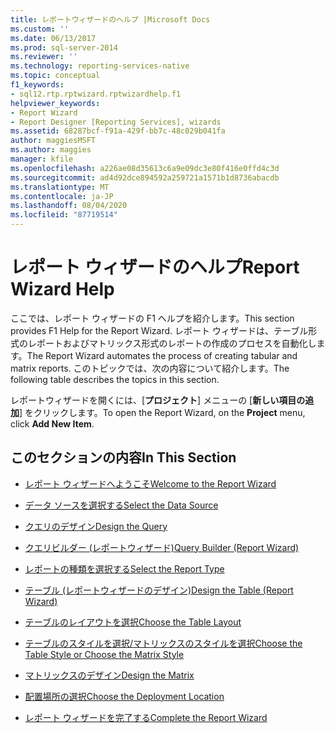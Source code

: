 ```yaml
---
title: レポートウィザードのヘルプ |Microsoft Docs
ms.custom: ''
ms.date: 06/13/2017
ms.prod: sql-server-2014
ms.reviewer: ''
ms.technology: reporting-services-native
ms.topic: conceptual
f1_keywords:
- sql12.rtp.rptwizard.rptwizardhelp.f1
helpviewer_keywords:
- Report Wizard
- Report Designer [Reporting Services], wizards
ms.assetid: 68287bcf-f91a-429f-bb7c-48c029b041fa
author: maggiesMSFT
ms.author: maggies
manager: kfile
ms.openlocfilehash: a226ae08d35613c6a9e09dc3e80f416e0ffd4c3d
ms.sourcegitcommit: ad4d92dce894592a259721a1571b1d8736abacdb
ms.translationtype: MT
ms.contentlocale: ja-JP
ms.lasthandoff: 08/04/2020
ms.locfileid: "87719514"
---
```

# <a name="report-wizard-help"></a><span data-ttu-id="dde2b-102">レポート ウィザードのヘルプ</span><span class="sxs-lookup"><span data-stu-id="dde2b-102">Report Wizard Help</span></span>
  <span data-ttu-id="dde2b-103">ここでは、レポート ウィザードの F1 ヘルプを紹介します。</span><span class="sxs-lookup"><span data-stu-id="dde2b-103">This section provides F1 Help for the Report Wizard.</span></span> <span data-ttu-id="dde2b-104">レポート ウィザードは、テーブル形式のレポートおよびマトリックス形式のレポートの作成のプロセスを自動化します。</span><span class="sxs-lookup"><span data-stu-id="dde2b-104">The Report Wizard automates the process of creating tabular and matrix reports.</span></span> <span data-ttu-id="dde2b-105">このトピックでは、次の内容について紹介します。</span><span class="sxs-lookup"><span data-stu-id="dde2b-105">The following table describes the topics in this section.</span></span>  
  
 <span data-ttu-id="dde2b-106">レポートウィザードを開くには、[**プロジェクト**] メニューの [**新しい項目の追加**] をクリックします。</span><span class="sxs-lookup"><span data-stu-id="dde2b-106">To open the Report Wizard, on the **Project** menu, click **Add New Item**.</span></span>  
  
## <a name="in-this-section"></a><span data-ttu-id="dde2b-107">このセクションの内容</span><span class="sxs-lookup"><span data-stu-id="dde2b-107">In This Section</span></span>  
  
-   [<span data-ttu-id="dde2b-108">レポート ウィザードへようこそ</span><span class="sxs-lookup"><span data-stu-id="dde2b-108">Welcome to the Report Wizard</span></span>](../../2014/reporting-services/welcome-to-the-report-wizard.md)  
  
-   [<span data-ttu-id="dde2b-109">データ ソースを選択する</span><span class="sxs-lookup"><span data-stu-id="dde2b-109">Select the Data Source</span></span>](../../2014/reporting-services/select-the-data-source.md)  
  
-   [<span data-ttu-id="dde2b-110">クエリのデザイン</span><span class="sxs-lookup"><span data-stu-id="dde2b-110">Design the Query</span></span>](../../2014/reporting-services/design-the-query.md)  
  
-   [<span data-ttu-id="dde2b-111">クエリビルダー &#40;レポートウィザード&#41;</span><span class="sxs-lookup"><span data-stu-id="dde2b-111">Query Builder &#40;Report Wizard&#41;</span></span>](../../2014/reporting-services/query-builder-report-wizard.md)  
  
-   [<span data-ttu-id="dde2b-112">レポートの種類を選択する</span><span class="sxs-lookup"><span data-stu-id="dde2b-112">Select the Report Type</span></span>](../../2014/reporting-services/select-the-report-type.md)  
  
-   [<span data-ttu-id="dde2b-113">テーブル &#40;レポートウィザードのデザイン&#41;</span><span class="sxs-lookup"><span data-stu-id="dde2b-113">Design the Table &#40;Report Wizard&#41;</span></span>](../../2014/reporting-services/design-the-table-report-wizard.md)  
  
-   [<span data-ttu-id="dde2b-114">テーブルのレイアウトを選択</span><span class="sxs-lookup"><span data-stu-id="dde2b-114">Choose the Table Layout</span></span>](../../2014/reporting-services/choose-the-table-layout.md)  
  
-   [<span data-ttu-id="dde2b-115">テーブルのスタイルを選択/マトリックスのスタイルを選択</span><span class="sxs-lookup"><span data-stu-id="dde2b-115">Choose the Table Style or Choose the Matrix Style</span></span>](../../2014/reporting-services/choose-the-table-style-or-choose-the-matrix-style.md)  
  
-   [<span data-ttu-id="dde2b-116">マトリックスのデザイン</span><span class="sxs-lookup"><span data-stu-id="dde2b-116">Design the Matrix</span></span>](../../2014/reporting-services/design-the-matrix.md)  
  
-   [<span data-ttu-id="dde2b-117">配置場所の選択</span><span class="sxs-lookup"><span data-stu-id="dde2b-117">Choose the Deployment Location</span></span>](../../2014/reporting-services/choose-the-deployment-location.md)  
  
-   [<span data-ttu-id="dde2b-118">レポート ウィザードを完了する</span><span class="sxs-lookup"><span data-stu-id="dde2b-118">Complete the Report Wizard</span></span>](../../2014/reporting-services/complete-the-report-wizard.md)  
  
  
